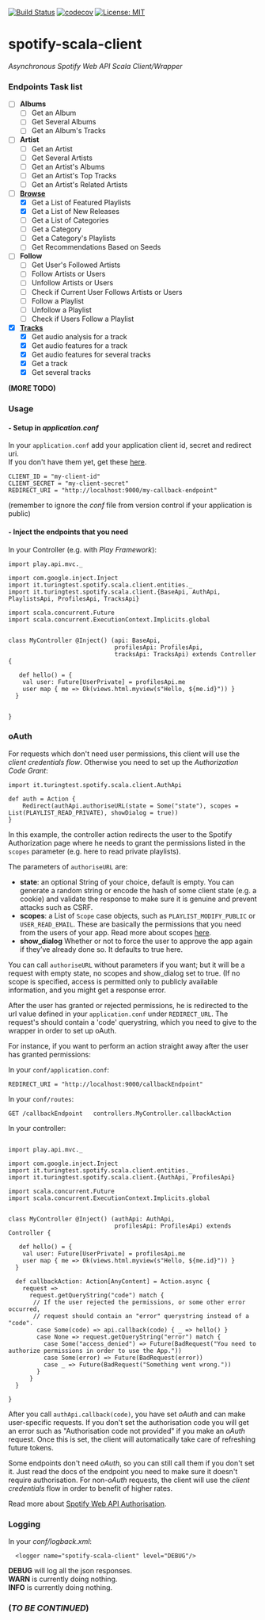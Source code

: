 [![Build Status](https://travis-ci.org/bartholomews/spotify-scala-client.svg?branch=master)](https://travis-ci.org/bartholomews/spotify-scala-client)
[![codecov](https://codecov.io/gh/bartholomews/spotify-scala-client/branch/master/graph/badge.svg)](https://codecov.io/gh/bartholomews/spotify-scala-client)
[![License: MIT](https://img.shields.io/badge/License-MIT-blue.svg)](https://github.com/bartholomews/spotify-scala-client/blob/master/LICENSE)

# spotify-scala-client
*Asynchronous Spotify Web API Scala Client/Wrapper*
 
### Endpoints Task list
 
- [ ] **Albums**
    - [ ] Get an Album
    - [ ] Get Several Albums
    - [ ] Get an Album's Tracks
- [ ] **Artist**
    - [ ] Get an Artist
    - [ ] Get Several Artists
    - [ ] Get an Artist's Albums
    - [ ] Get an Artist's Top Tracks
    - [ ] Get an Artist's Related Artists
- [ ] [**Browse**](https://github.com/bartholomews/spotify-scala-client/blob/master/src/main/scala/it/turingtest/spotify/scala/client/BrowseApi.scala)
    - [x] Get a List of Featured Playlists
    - [x] Get a List of New Releases
    - [ ] Get a List of Categories
    - [ ] Get a Category
    - [ ] Get a Category's Playlists
    - [ ] Get Recommendations Based on Seeds
- [ ] **Follow**
    - [ ] Get User's Followed Artists
    - [ ] Follow Artists or Users
    - [ ] Unfollow Artists or Users
    - [ ] Check if Current User Follows Artists or Users
    - [ ] Follow a Playlist
    - [ ] Unfollow a Playlist
    - [ ] Check if Users Follow a Playlist
- [x] [**Tracks**](https://github.com/bartholomews/spotify-scala-client/blob/master/src/main/scala/it/turingtest/spotify/scala/client/TracksApi.scala)
    - [x] Get audio analysis for a track
    - [x] Get audio features for a track
    - [x] Get audio features for several tracks
    - [x] Get a track
    - [x] Get several tracks 

**(MORE TODO)**

### Usage

#### - Setup in *application.conf*

In your `application.conf` add your application client id, secret and redirect uri.  
If you don't have them yet, get these [here](https://developer.spotify.com/my-applications/#!/).
```
CLIENT_ID = "my-client-id"  
CLIENT_SECRET = "my-client-secret"  
REDIRECT_URI = "http://localhost:9000/my-callback-endpoint"
```
(remember to ignore the *conf* file from version control if your application is public)

#### - Inject the endpoints that you need

In your Controller (e.g. with *Play Framework*):

```
import play.api.mvc._  

import com.google.inject.Inject
import it.turingtest.spotify.scala.client.entities._
import it.turingtest.spotify.scala.client.{BaseApi, AuthApi, PlaylistsApi, ProfilesApi, TracksApi}
 
import scala.concurrent.Future  
import scala.concurrent.ExecutionContext.Implicits.global

 
class MyController @Inject() (api: BaseApi,
                              profilesApi: ProfilesApi,
                              tracksApi: TracksApi) extends Controller {

   def hello() = {
    val user: Future[UserPrivate] = profilesApi.me 
    user map { me => Ok(views.html.myview(s"Hello, ${me.id}")) }
  }
 
  
}

```

### **oAuth**

For requests which don't need user permissions, this client will use the *client credentials flow*.
Otherwise you need to set up the *Authorization Code Grant*: 

```
import it.turingtest.spotify.scala.client.AuthApi

def auth = Action {
    Redirect(authApi.authoriseURL(state = Some("state"), scopes = List(PLAYLIST_READ_PRIVATE), showDialog = true))
}
```

In this example, the controller action redirects the user to the Spotify Authorization page
where he needs to grant the permissions listed in the `scopes` parameter (e.g. here to read private
playlists).

The parameters of `authoriseURL` are:
+ **state**: an optional String of your choice, default is empty. You can generate a random string
or encode the hash of some client state (e.g. a cookie) and validate the response to make sure 
it is genuine and prevent attacks such as CSRF.
+ **scopes**: a List of `Scope` case objects, such as `PLAYLIST_MODIFY_PUBLIC` or `USER_READ_EMAIL`.
  These are basically the permissions that you need from the users of your app. Read more about scopes [here](https://developer.spotify.com/web-api/using-scopes/).
+ **show_dialog** Whether or not to force the user to approve the app again if they’ve already done so.
It defaults to true here.

You can call `authoriseURL` without parameters 
if you want; but it will be a request with empty state, no scopes and show_dialog set to true.
(If no scope is specified, access is permitted only to publicly available information, and you
might get a response error.

After the user has granted or rejected permissions, he is redirected to the url value defined in 
your `application.conf` under `REDIRECT_URL`. The request's should contain a 'code' querystring,
which you need to give to the wrapper in order to set up oAuth.

For instance, if you want to perform an action straight away after the user has granted
permissions:

In your `conf/application.conf`:
```
REDIRECT_URI = "http://localhost:9000/callbackEndpoint"
```

In your `conf/routes`:

```
GET /callbackEndpoint   controllers.MyController.callbackAction
```

In your controller:

```

import play.api.mvc._  

import com.google.inject.Inject
import it.turingtest.spotify.scala.client.entities._
import it.turingtest.spotify.scala.client.{AuthApi, ProfilesApi}
 
import scala.concurrent.Future  
import scala.concurrent.ExecutionContext.Implicits.global

 
class MyController @Inject() (authApi: AuthApi,
                              profilesApi: ProfilesApi) extends Controller {

   def hello() = {
    val user: Future[UserPrivate] = profilesApi.me 
    user map { me => Ok(views.html.myview(s"Hello, ${me.id}")) }
  }
 
  def callbackAction: Action[AnyContent] = Action.async {
    request =>
      request.getQueryString("code") match {
       // If the user rejected the permissions, or some other error occurred,
       // request should contain an "error" querystring instead of a "code".
        case Some(code) => api.callback(code) { _ => hello() }
        case None => request.getQueryString("error") match {
          case Some("access_denied") => Future(BadRequest("You need to authorize permissions in order to use the App."))
          case Some(error) => Future(BadRequest(error))
          case _ => Future(BadRequest("Something went wrong."))
        }
      }
  }
  
}

```

After you call `authApi.callback(code)`, you have set *oAuth* and can make user-specific requests.
If you don't set the authorisation code you will get an error such as "Authorisation code not provided" 
if you make an *oAuth* request. Once this is set, the client will automatically take care 
of refreshing future tokens.  

Some endpoints don't need *oAuth*, so you can still call them if you don't set it.
Just read the docs of the endpoint you need to make sure it doesn't require authorisation.
For non-*oAuth* requests, the client will use the *client credentials* flow in order to
benefit of higher rates.

Read more about [Spotify Web API Authorisation](https://developer.spotify.com/web-api/authorization-guide/).

### Logging

In your *conf/logback.xml*:

```
  <logger name="spotify-scala-client" level="DEBUG"/>

```

**DEBUG** will log all the json responses.  
**WARN** is currently doing nothing.  
**INFO** is currently doing nothing.

### (*TO BE CONTINUED*)

